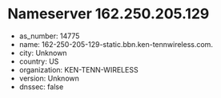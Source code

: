 # Nameserver 162.250.205.129

* as_number: 14775
* name: 162-250-205-129-static.bbn.ken-tennwireless.com.
* city: Unknown
* country: US
* organization: KEN-TENN-WIRELESS
* version: Unknown
* dnssec: false
